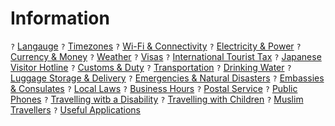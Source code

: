 # Information

`?` [Langauge]()
`?` [Timezones]()
`?` [Wi-Fi & Connectivity]()
`?` [Electricity & Power]()
`?` [Currency & Money]()
`?` [Weather]()
`?` [Visas]()
`?` [International Tourist Tax]()
`?` [Japanese Visitor Hotline]()
`?` [Customs & Duty]()
`?` [Transportation]()
`?` [Drinking Water]()
`?` [Luggage Storage & Delivery]()
`?` [Emergencies & Natural Disasters]()
`?` [Embassies & Consulates]()
`?` [Local Laws]()
`?` [Business Hours]()
`?` [Postal Service]()
`?` [Public Phones]()
`?` [Travelling witb a Disability]()
`?` [Travelling with Children]()
`?` [Muslim Travellers]()
`?` [Useful Applications]()